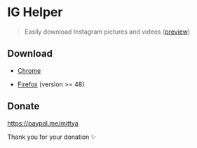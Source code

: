 # IG Helper

> Easily download Instagram pictures and videos ([preview](screenshots))


## Download

+ [Chrome](https://chrome.google.com/webstore/detail/ig-helper-download-instag/albdnahmanonkmhoamgfjbjgbjabbiid)

+ [Firefox](https://addons.mozilla.org/firefox/addon/instagram-helper) (version >= 48)


## Donate

https://paypal.me/mittya

Thank you for your donation :sparkles:
